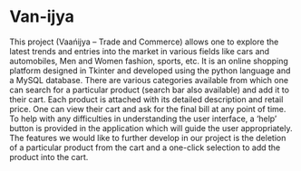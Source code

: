 # Van-ijya
This project (Vaańijya – Trade and Commerce) allows one to explore the latest trends and entries into the market in various fields like cars and automobiles, Men and Women fashion, sports, etc. It is an online shopping platform designed in Tkinter and developed using the python language and a MySQL database. There are various categories available from which one can search for a particular product (search bar also available) and add it to their cart. Each product is attached with its detailed description and retail price. One can view their cart and ask for the final bill at any point of time. To help with any difficulties in understanding the user interface, a ‘help’ button is provided in the application which will guide the user appropriately.
The features we would like to further develop in our project is the deletion of a particular product from the cart and a one-click selection to add the product into the cart.
